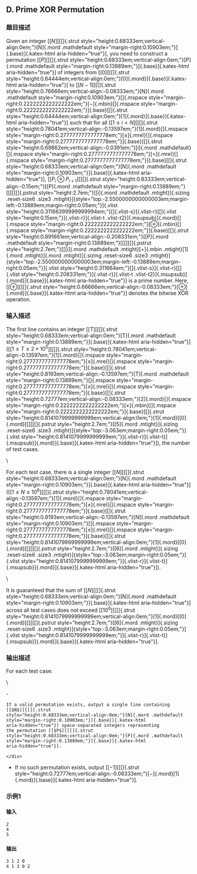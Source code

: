 ## D. Prime XOR Permutation

### 题目描述

Given an integer [[$N$][[[]{.strut
style="height:0.68333em;vertical-align:0em;"}[N]{.mord .mathdefault
style="margin-right:0.10903em;"}]{.base}]{.katex-html
aria-hidden="true"}], you need to construct a permutation
[[$P$][[[]{.strut
style="height:0.68333em;vertical-align:0em;"}[P]{.mord .mathdefault
style="margin-right:0.13889em;"}]{.base}]{.katex-html
aria-hidden="true"}] of integers from
[[$0$][[[]{.strut
style="height:0.64444em;vertical-align:0em;"}[0]{.mord}]{.base}]{.katex-html
aria-hidden="true"}] to [[$N - 1$][[[]{.strut
style="height:0.76666em;vertical-align:-0.08333em;"}[N]{.mord
.mathdefault style="margin-right:0.10903em;"}[]{.mspace
style="margin-right:0.2222222222222222em;"}[−]{.mbin}[]{.mspace
style="margin-right:0.2222222222222222em;"}]{.base}[[]{.strut
style="height:0.64444em;vertical-align:0em;"}[1]{.mord}]{.base}]{.katex-html
aria-hidden="true"}] such that for all
[[$1 \leq i < N$][[[]{.strut
style="height:0.78041em;vertical-align:-0.13597em;"}[1]{.mord}[]{.mspace
style="margin-right:0.2777777777777778em;"}[≤]{.mrel}[]{.mspace
style="margin-right:0.2777777777777778em;"}]{.base}[[]{.strut
style="height:0.69862em;vertical-align:-0.0391em;"}[i]{.mord
.mathdefault}[]{.mspace
style="margin-right:0.2777777777777778em;"}[\<]{.mrel}[]{.mspace
style="margin-right:0.2777777777777778em;"}]{.base}[[]{.strut
style="height:0.68333em;vertical-align:0em;"}[N]{.mord .mathdefault
style="margin-right:0.10903em;"}]{.base}]{.katex-html
aria-hidden="true"}],
[[$P_{i} \oplus P_{i + 1}$][[[]{.strut
style="height:0.83333em;vertical-align:-0.15em;"}[[P]{.mord .mathdefault
style="margin-right:0.13889em;"}[[[[[[]{.pstrut
style="height:2.7em;"}[[i]{.mord .mathdefault .mtight}]{.sizing
.reset-size6 .size3
.mtight}]{style="top:-2.5500000000000003em;margin-left:-0.13889em;margin-right:0.05em;"}]{.vlist
style="height:0.31166399999999994em;"}[​]{.vlist-s}]{.vlist-r}[[]{.vlist
style="height:0.15em;"}]{.vlist-r}]{.vlist-t
.vlist-t2}]{.msupsub}]{.mord}[]{.mspace
style="margin-right:0.2222222222222222em;"}[⊕]{.mbin}[]{.mspace
style="margin-right:0.2222222222222222em;"}]{.base}[[]{.strut
style="height:0.891661em;vertical-align:-0.208331em;"}[[P]{.mord
.mathdefault style="margin-right:0.13889em;"}[[[[[[]{.pstrut
style="height:2.7em;"}[[[i]{.mord .mathdefault .mtight}[+]{.mbin
.mtight}[1]{.mord .mtight}]{.mord .mtight}]{.sizing .reset-size6 .size3
.mtight}]{style="top:-2.5500000000000003em;margin-left:-0.13889em;margin-right:0.05em;"}]{.vlist
style="height:0.311664em;"}[​]{.vlist-s}]{.vlist-r}[[]{.vlist
style="height:0.208331em;"}]{.vlist-r}]{.vlist-t
.vlist-t2}]{.msupsub}]{.mord}]{.base}]{.katex-html
aria-hidden="true"}] is a prime number. Here,
[[$\oplus$][[[]{.strut
style="height:0.66666em;vertical-align:-0.08333em;"}[⊕]{.mord}]{.base}]{.katex-html
aria-hidden="true"}] denotes the bitwise XOR operation.

### 输入描述

<div>

The first line contains an integer [[$T$][[[]{.strut
style="height:0.68333em;vertical-align:0em;"}[T]{.mord .mathdefault
style="margin-right:0.13889em;"}]{.base}]{.katex-html
aria-hidden="true"}]
([[$1 \leq T \leq 2 \times 10^{5}$][[[]{.strut
style="height:0.78041em;vertical-align:-0.13597em;"}[1]{.mord}[]{.mspace
style="margin-right:0.2777777777777778em;"}[≤]{.mrel}[]{.mspace
style="margin-right:0.2777777777777778em;"}]{.base}[[]{.strut
style="height:0.8193em;vertical-align:-0.13597em;"}[T]{.mord
.mathdefault style="margin-right:0.13889em;"}[]{.mspace
style="margin-right:0.2777777777777778em;"}[≤]{.mrel}[]{.mspace
style="margin-right:0.2777777777777778em;"}]{.base}[[]{.strut
style="height:0.72777em;vertical-align:-0.08333em;"}[2]{.mord}[]{.mspace
style="margin-right:0.2222222222222222em;"}[×]{.mbin}[]{.mspace
style="margin-right:0.2222222222222222em;"}]{.base}[[]{.strut
style="height:0.8141079999999999em;vertical-align:0em;"}[1]{.mord}[[0]{.mord}[[[[[[]{.pstrut
style="height:2.7em;"}[[5]{.mord .mtight}]{.sizing .reset-size6 .size3
.mtight}]{style="top:-3.063em;margin-right:0.05em;"}]{.vlist
style="height:0.8141079999999999em;"}]{.vlist-r}]{.vlist-t}]{.msupsub}]{.mord}]{.base}]{.katex-html
aria-hidden="true"}]), the number of test cases.

</div>

<div>

\

</div>

For each test case, there is a single integer
[[$N$][[[]{.strut
style="height:0.68333em;vertical-align:0em;"}[N]{.mord .mathdefault
style="margin-right:0.10903em;"}]{.base}]{.katex-html
aria-hidden="true"}]
([[$1 \leq N \leq 10^{6}$][[[]{.strut
style="height:0.78041em;vertical-align:-0.13597em;"}[1]{.mord}[]{.mspace
style="margin-right:0.2777777777777778em;"}[≤]{.mrel}[]{.mspace
style="margin-right:0.2777777777777778em;"}]{.base}[[]{.strut
style="height:0.8193em;vertical-align:-0.13597em;"}[N]{.mord
.mathdefault style="margin-right:0.10903em;"}[]{.mspace
style="margin-right:0.2777777777777778em;"}[≤]{.mrel}[]{.mspace
style="margin-right:0.2777777777777778em;"}]{.base}[[]{.strut
style="height:0.8141079999999999em;vertical-align:0em;"}[1]{.mord}[[0]{.mord}[[[[[[]{.pstrut
style="height:2.7em;"}[[6]{.mord .mtight}]{.sizing .reset-size6 .size3
.mtight}]{style="top:-3.063em;margin-right:0.05em;"}]{.vlist
style="height:0.8141079999999999em;"}]{.vlist-r}]{.vlist-t}]{.msupsub}]{.mord}]{.base}]{.katex-html
aria-hidden="true"}]).

<div>

\

</div>

<div>

It is guaranteed that the sum of [[$N$][[[]{.strut
style="height:0.68333em;vertical-align:0em;"}[N]{.mord .mathdefault
style="margin-right:0.10903em;"}]{.base}]{.katex-html
aria-hidden="true"}] across all test cases does not exceed
[[$10^{6}$][[[]{.strut
style="height:0.8141079999999999em;vertical-align:0em;"}[1]{.mord}[[0]{.mord}[[[[[[]{.pstrut
style="height:2.7em;"}[[6]{.mord .mtight}]{.sizing .reset-size6 .size3
.mtight}]{style="top:-3.063em;margin-right:0.05em;"}]{.vlist
style="height:0.8141079999999999em;"}]{.vlist-r}]{.vlist-t}]{.msupsub}]{.mord}]{.base}]{.katex-html
aria-hidden="true"}].

</div>

### 输出描述

<div>

For each test case:

</div>

<div>

\

</div>
- <div>

    If a valid permutation exists, output a single line containing
    [[$N$][[[]{.strut
    style="height:0.68333em;vertical-align:0em;"}[N]{.mord .mathdefault
    style="margin-right:0.10903em;"}]{.base}]{.katex-html
    aria-hidden="true"}] space-separated integers representing
    the permutation [[$P$][[[]{.strut
    style="height:0.68333em;vertical-align:0em;"}[P]{.mord .mathdefault
    style="margin-right:0.13889em;"}]{.base}]{.katex-html
    aria-hidden="true"}].

    </div>
- If no such permutation exists, output
    [[$- 1$][[[]{.strut
    style="height:0.72777em;vertical-align:-0.08333em;"}[−]{.mord}[1]{.mord}]{.base}]{.katex-html
    aria-hidden="true"}].

### 示例1

#### 输入

```plain
2
4
5
```

#### 输出

```plain
3 1 2 0
4 1 3 0 2
```

